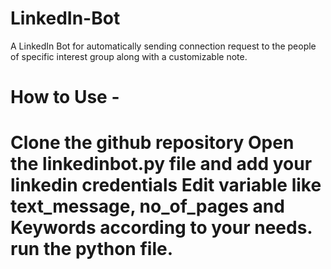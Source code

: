 # LinkedIn-Bot
A LinkedIn Bot for automatically sending connection request to the people of specific interest group along with a customizable note. 

<h1>How to Use - <h1> 
Clone the github repository
Open the linkedinbot.py file and add your linkedin credentials
Edit variable like text_message, no_of_pages and Keywords according to your needs.
run the python file.

